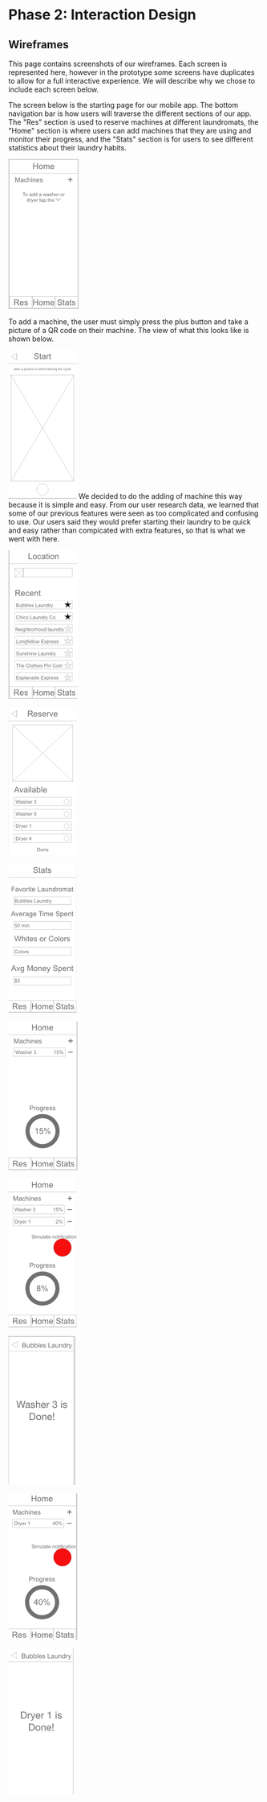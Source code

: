 # Phase 2: Interaction Design

## Wireframes

This page contains screenshots of our wireframes. Each screen is represented here, however in the prototype some screens have duplicates to allow for a full interactive experience. We will describe why we chose to include each screen below.


The screen below is the starting page for our mobile app. The bottom navigation bar is how users will traverse the different sections of our app. The "Res" section is used to reserve machines at different laundromats, the "Home" section is where users can add machines that they are using and monitor their progress, and the "Stats" section is for users to see different statistics about their laundry habits.

![alt text](https://github.com/UsabilityEngineering/Whirlpool/blob/master/phase2/Pictures/home.png?raw=true)


To add a machine, the user must simply press the plus button and take a picture of a QR code on their machine. The view of what this looks like is shown below.

![alt text](https://github.com/UsabilityEngineering/Whirlpool/blob/master/phase2/Pictures/pic_screen.png?raw=true)
We decided to do the adding of machine this way because it is simple and easy. From our user research data, we learned that some of our previous features were seen as too complicated and confusing to use. Our users said they would prefer starting their laundry to be quick and easy rather than compicated with extra features, so that is what we went with here. 

![alt text](https://github.com/UsabilityEngineering/Whirlpool/blob/master/phase2/Pictures/stores.png?raw=true)


![alt text](https://github.com/UsabilityEngineering/Whirlpool/blob/master/phase2/Pictures/reserve.png?raw=true)


![alt text](https://github.com/UsabilityEngineering/Whirlpool/blob/master/phase2/Pictures/stats.png?raw=true)


![alt text](https://github.com/UsabilityEngineering/Whirlpool/blob/master/phase2/Pictures/washer_home.png?raw=true)


![alt text](https://github.com/UsabilityEngineering/Whirlpool/blob/master/phase2/Pictures/washer_prenotif.png?raw=true)


![alt text](https://github.com/UsabilityEngineering/Whirlpool/blob/master/phase2/Pictures/washer_notif.png?raw=true)


![alt text](https://github.com/UsabilityEngineering/Whirlpool/blob/master/phase2/Pictures/dryer_prenotif.png?raw=true)


![alt text](https://github.com/UsabilityEngineering/Whirlpool/blob/master/phase2/Pictures/dryer_notif.png?raw=true)
